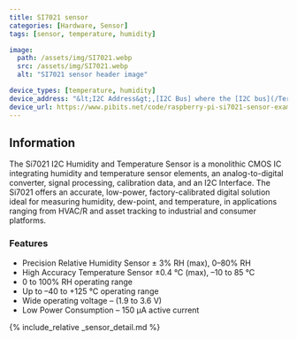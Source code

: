 ```yaml
---
title: SI7021 sensor
categories: [Hardware, Sensor]
tags: [sensor, temperature, humidity]

image:
  path: /assets/img/SI7021.webp
  src: /assets/img/SI7021.webp
  alt: "SI7021 sensor header image"

device_types: [temperature, humidity]
device_address: "&lt;I2C Address&gt;,[I2C Bus] where the [I2C bus](/TerrariumPI/hardware#i2c-bus) is optional<br />Ex: `0x40`"
device_url: https://www.pibits.net/code/raspberry-pi-si7021-sensor-example.php
---
```


## Information

The  Si7021  I2C Humidity  and  Temperature  Sensor  is  a  monolithic  CMOS  IC integrating   humidity   and   temperature   sensor   elements,   an   analog-to-digital converter, signal processing, calibration data, and an I2C Interface. The Si7021 offers an accurate, low-power, factory-calibrated digital solution ideal for measuring humidity, dew-point, and temperature, in applications ranging from HVAC/R and asset tracking to industrial and consumer platforms.

### Features

- Precision Relative Humidity Sensor ± 3% RH (max), 0–80% RH
- High Accuracy Temperature Sensor ±0.4 °C (max), –10 to 85 °C
- 0 to 100% RH operating range
- Up to –40 to +125 °C operating range
- Wide operating voltage – (1.9 to 3.6 V)
- Low Power Consumption – 150 μA active current

{% include_relative _sensor_detail.md %}
